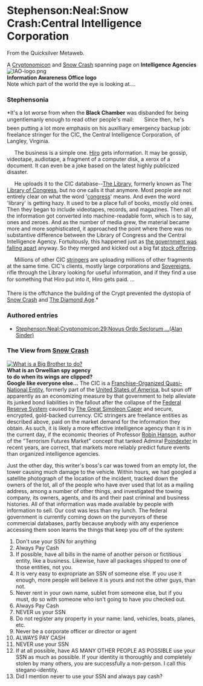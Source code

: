 
# Stephenson:Neal:Snow Crash:Central Intelligence Corporation

From the Quicksilver Metaweb.

A [Cryptonomicon](/cryptonomicon) and [Snow Crash](/snow-crash) spanning page on **Intelligence Agencies**
![IAO-logo.png](/images/IAO-logo.png)  
**Information Awareness Office logo**  
Note which part of the world the eye is looking at....
### Stephensonia


*It's a lot worse from when the **Black Chamber** was disbanded for being ungentlemanly enough to read other people's mail:
      Since then, he's been putting a lot more emphasis on his auxilliary emergency backup job: freelance stringer for the CIC, the Central Intelligence Corporation, of Langley, Virginia.  

     The business is a simple one. [Hiro](/stephenson-neal-snow-crash-hiro-protagonist) gets information. It may be gossip, videotape, audiotape, a fragment of a computer disk, a xerox of a document. It can even be a joke based on the latest highly publicized disaster.  

     He uploads it to the CIC database--[The Library](/the-library), formerly known as The [Library of Congress](/), but no one calls it that anymore. Most people are not entirely clear on what the word '[congress](/)' means. And even the word 'library' is getting hazy. It used to be a place full of books, mostly old ones. Then they began to include videotapes, records, and magazines. Then all of the information got converted into machine-readable form, which is to say, ones and zeroes. And as the number of media grew, the material became more and more sophisticated, it approached the point where there was no substantive difference between the Library of Congress and the Central Intelligence Agency. Fortuitously, this happened just as [the government was falling apart](/the-government-was-falling-apart) anyway. So they merged and kicked out a big fat [stock offering](/).  

     Millions of other CIC [stringers](/) are uploading millions of other fragments at the same time. CIC's clients, mostly large corporations and [Sovereigns](/), rifle through the Library looking for useful information, and if they find a use for something that Hiro put into it, Hiro gets paid. ...

There is the offchance the building of the Crypt prevented the dystopia of [Snow Crash](/snow-crash) and [The Diamond Age](/the-diamond-age).*

### Authored entries


* [Stephenson:Neal:Cryptonomicon:29:Novus Ordo Seclorum ...(Alan Sinder)](/stephenson-neal-cryptonomicon-29-novus-ordo-seclorum-alan-sinder)


### The View from [Snow Crash](/snow-crash)


[![What is a Big Brother to do?](/web/20060725235043im_/http://www.metaweb.com/wiki/upload/e/e5/Cia_google.gif)](what-is-a-big-brother-to-do)  
**What is an Orwellian spy agency  
to do when its wings are clipped?   
Google like everyone else...**
The CIC is a [Franchise-Organized Quasi-National Entity](/foqne), formerly part of the [United States of America](/), but spun off apparently as an economizing measure by that government to help alleviate its junked bond liabilities in the fallout after the collapse of the [Federal Reserve System](/the-creature-from-jekkyll-island) caused by [The Great Simoleon Caper](/the-great-simoleon-caper) and secure, encrypted, gold-backed currency. CIC stringers are freelance entities as described above, paid on the market demand for the information they obtain. As such, it is likely a more effective intelligence agency than it is in the current day, if the economic theories of Professor [Robin Hanson](/), author of the "Terrorism Futures Market" concept that tanked Admiral [Poindexter](/) in recent years, are correct, that markets more reliably predict future events than organized intelligence agencies.

Just the other day, this writer's boss's car was towed from an empty lot, the tower causing much damage to the vehicle. Within hours, we had googled a satellite photograph of the location of the incident, tracked down the owners of the lot, all of the people who have ever used that lot as a mailing address, among a number of other things, and investigated the towing company, its owners, agents, and its and their past criminal and business histories. All of that information was made available by people with information to sell. Our cost was less than my lunch. The federal government is currently coming down on the purveyors of these commercial databases, partly because anybody with any experience accessing them soon learns the things that keep you off of the system:

1. Don't use your SSN for anything
2. Always Pay Cash
3. If possible, have all bills in the name of another person or fictitious entity, like a business. Likewise, have all packages shipped to one of those entities, not you.
4. It is very easy to expropriate an SSN of someone else. If you use it enough, more people will believe it is yours and not the other guys, than not.
5. Never rent in your own name, sublet from someone else, but if you must, do so with someone who isn't going to have you checked out.
6. Always Pay Cash
7. NEVER us your SSN
8. Do not register any property in your name: land, vehicles, boats, planes, etc.
9. Never be a corporate officer or director or agent
10. ALWAYS PAY CASH
11. NEVER use your SSN
12. If at all possible, have AS MANY OTHER PEOPLE AS POSSIBLE use your SSN as much as possible. If your identity is thoroughly and completely stolen by many others, you are successfully a non-person. I call this stegano-identity.
13. Did I mention never to use your SSN and always pay cash?
